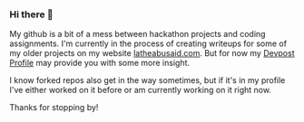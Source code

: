 ### Hi there 👋
My github is a bit of a mess between hackathon projects and coding assignments.
I'm currently in the process of creating writeups for some of my older projects on my website [latheabusaid.com](https://latheabusaid.com). But for now my [Devpost Profile](https://devpost.com/labusaid) may provide you with some more insight.

I know forked repos also get in the way sometimes, but if it's in my profile I've either worked on it before or am currently working on it right now.

Thanks for stopping by!

<!--
**labusaid/labusaid** is a ✨ _special_ ✨ repository because its `README.md` (this file) appears on your GitHub profile.

Here are some ideas to get you started:

- 🔭 I’m currently working on ...
- 🌱 I’m currently learning ...
- 👯 I’m looking to collaborate on ...
- 🤔 I’m looking for help with ...
- 💬 Ask me about ...
- 📫 How to reach me: ...
- 😄 Pronouns: ...
- ⚡ Fun fact: ...
-->
